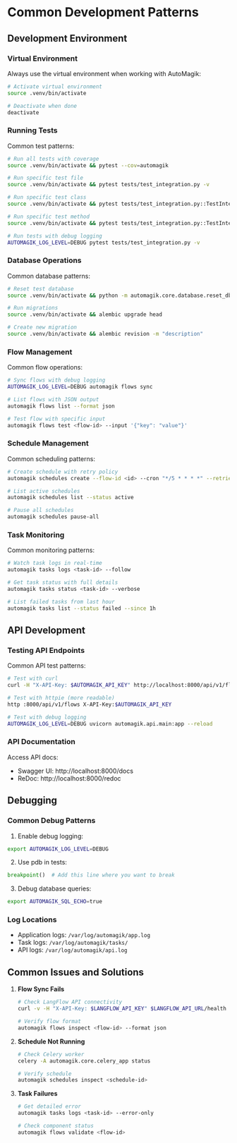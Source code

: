 # Common Development Patterns

## Development Environment

### Virtual Environment
Always use the virtual environment when working with AutoMagik:

```bash
# Activate virtual environment
source .venv/bin/activate

# Deactivate when done
deactivate
```

### Running Tests
Common test patterns:

```bash
# Run all tests with coverage
source .venv/bin/activate && pytest --cov=automagik

# Run specific test file
source .venv/bin/activate && pytest tests/test_integration.py -v

# Run specific test class
source .venv/bin/activate && pytest tests/test_integration.py::TestIntegration -v

# Run specific test method
source .venv/bin/activate && pytest tests/test_integration.py::TestIntegration::test_flow_sync -v

# Run tests with debug logging
AUTOMAGIK_LOG_LEVEL=DEBUG pytest tests/test_integration.py -v
```

### Database Operations
Common database patterns:

```bash
# Reset test database
source .venv/bin/activate && python -m automagik.core.database.reset_db

# Run migrations
source .venv/bin/activate && alembic upgrade head

# Create new migration
source .venv/bin/activate && alembic revision -m "description"
```

### Flow Management
Common flow operations:

```bash
# Sync flows with debug logging
AUTOMAGIK_LOG_LEVEL=DEBUG automagik flows sync

# List flows with JSON output
automagik flows list --format json

# Test flow with specific input
automagik flows test <flow-id> --input '{"key": "value"}'
```

### Schedule Management
Common scheduling patterns:

```bash
# Create schedule with retry policy
automagik schedules create --flow-id <id> --cron "*/5 * * * *" --retries 3

# List active schedules
automagik schedules list --status active

# Pause all schedules
automagik schedules pause-all
```

### Task Monitoring
Common monitoring patterns:

```bash
# Watch task logs in real-time
automagik tasks logs <task-id> --follow

# Get task status with full details
automagik tasks status <task-id> --verbose

# List failed tasks from last hour
automagik tasks list --status failed --since 1h
```

## API Development

### Testing API Endpoints
Common API test patterns:

```bash
# Test with curl
curl -H "X-API-Key: $AUTOMAGIK_API_KEY" http://localhost:8000/api/v1/flows

# Test with httpie (more readable)
http :8000/api/v1/flows X-API-Key:$AUTOMAGIK_API_KEY

# Test with debug logging
AUTOMAGIK_LOG_LEVEL=DEBUG uvicorn automagik.api.main:app --reload
```

### API Documentation
Access API docs:
- Swagger UI: http://localhost:8000/docs
- ReDoc: http://localhost:8000/redoc

## Debugging

### Common Debug Patterns

1. Enable debug logging:
```bash
export AUTOMAGIK_LOG_LEVEL=DEBUG
```

2. Use pdb in tests:
```python
breakpoint()  # Add this line where you want to break
```

3. Debug database queries:
```bash
export AUTOMAGIK_SQL_ECHO=true
```

### Log Locations

- Application logs: `/var/log/automagik/app.log`
- Task logs: `/var/log/automagik/tasks/`
- API logs: `/var/log/automagik/api.log`

## Common Issues and Solutions

1. **Flow Sync Fails**
   ```bash
   # Check LangFlow API connectivity
   curl -v -H "X-API-Key: $LANGFLOW_API_KEY" $LANGFLOW_API_URL/health
   
   # Verify flow format
   automagik flows inspect <flow-id> --format json
   ```

2. **Schedule Not Running**
   ```bash
   # Check Celery worker
   celery -A automagik.core.celery_app status
   
   # Verify schedule
   automagik schedules inspect <schedule-id>
   ```

3. **Task Failures**
   ```bash
   # Get detailed error
   automagik tasks logs <task-id> --error-only
   
   # Check component status
   automagik flows validate <flow-id>
   ```
